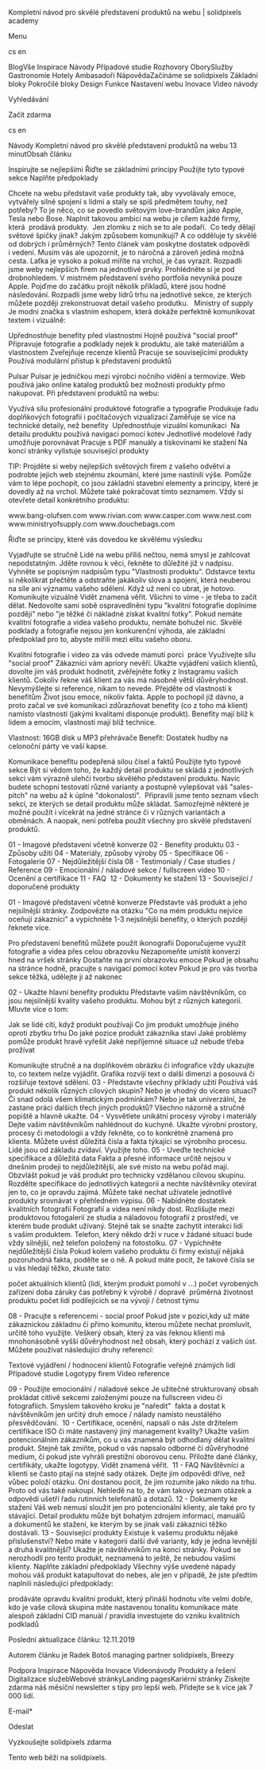 <p>Kompletní návod pro skvělé představení produktů na webu | solidpixels academy</p>
<p>Menu</p>
<p>cs en</p>
<p>BlogVše Inspirace Návody Případové studie Rozhovory OborySlužby Gastronomie Hotely Ambasadoři NápovědaZačínáme se solidpixels Základní bloky Pokročilé bloky Design Funkce Nastavení webu Inovace Video návody</p>
<p>Vyhledávání</p>
<p>Začít zdarma</p>
<p>cs en</p>
<p>Návody
Kompletní návod pro skvělé představení produktů na webu
13 minutObsah článku</p>
<p>Inspirujte se nejlepšími
Řiďte se základními principy
Použijte tyto typové sekce
Naplňte předpoklady</p>
<p>Chcete na webu představit vaše produkty tak, aby vyvolávaly emoce, vytvářely silné spojení s lidmi a staly se spíš předmětem touhy, než potřeby? To je něco, co se povedlo světovým love-brandům jako Apple, Tesla nebo Bose.
Naplnit takovou ambici na webu je cílem každé firmy, která  prodává produkty.  Jen zlomku z nich se to ale podaří.  Co tedy dělají světové špičky jinak? Jakým způsobem komunikují? A co odděluje ty skvělé od dobrých i průměrných? Tento článek vám poskytne dostatek odpovědí i vedení. Musím vás ale upozornit, je to náročná a zároveň jediná možná cesta. Laťka je vysoko a pokud míříte na vrchol, je čas vyrazit.
Rozpadli jsme weby nejlepších firem na jednotlivé prvky. Prohlédněte si je pod drobnohledem.
V mistrném představení svého portfolia nevyniká pouze Apple. Pojďme do začátku projít několik příkladů, které jsou hodné následování. Rozpadli jsme weby lídrů trhu na jednotlivé sekce, ze kterých můžete později zrekonstruovat detail vašeho produtku.
 
Ministry of supply
Je modní značka s vlastním eshopem, která dokáže perfektně komunikovat textem i vizuálně:</p>
<p>Upřednostňuje benefity před vlastnostmi
Hojně používá "social proof"
Připravuje fotografie a podklady nejek k produktu, ale také materiálům a vlastnostem
Zveřejňuje recenze klientů
Pracuje se souvisejícími produkty
Používá modulární přístup k představení produktů</p>
<p>Pulsar
Pulsar je jedničkou mezi výrobci nočního vidění a termovize. Web používá jako online katalog produktů bez možnosti produkty přmo nakupovat. Při představení produktů na webu:</p>
<p>Využívá sílu profesionální produktové fotografie a typografie
Produkuje řadu doplňkových fotografií i počítačových vizualizací
Zaměřuje se více na technické detaily, než benefity 
Upřednostňuje vizuální komunikaci 
Na detailu produktu používá navigaci pomocí kotev
Jednotlivé modelové řady umožňuje porovnávat
Pracuje s PDF manuály a tiskovinami ke stažení
Na konci stránky vylistuje související produkty</p>
<p>TIP: Projděte si weby nejlepších světových firem z vašeho odvětví a podrobte jejich web stejnému zkoumání, které jsme nastínili výše. Pomůže vám to lépe pochopit, co jsou základní stavební elementy a principy, které je dovedly až na vrchol. Můžete také pokračovat tímto seznamem. Vždy si otevřete detail konkrétního produktu: </p>
<p>www.bang-olufsen.com
www.rivian.com
www.casper.com
www.nest.com
www.ministryofsupply.com
www.douchebags.com</p>
<p>Řiďte se principy, které vás dovedou ke skvělému výsledku</p>
<p>Vyjadřujte se stručně
Lidé na webu příliš nečtou, nemá smysl je zahlcovat nepodstatným. Jděte rovnou k věci, řekněte to důležité již v nadpisu. Vyhněte se popisným nadpisům typu "Vlastnosti produktu". Odstavce textu si několikrát přečtěte a odstraňte jakákoliv slova a spojení, která neuberou na síle ani významu vašeho sdělení. Když už není co ubrat, je hotovo.
Komunikujte vizuálně
Vidět znamená věřit. Všichni to víme - je třeba to začít dělat. Nedovolte sami sobě ospravedlnění typu "kvalitní fotografie doplníme později" nebo "je těžké či nákladné získat kvalitní fotky". Pokud nemáte kvalitní fotografie a videa vašeho produktu, nemáte bohužel nic. Skvělé podklady a fotografie nejsou jen konkurenční výhoda, ale základní předpoklad pro to, abyste mířili mezi elitu vašeho oboru.  </p>
<p>Kvalitní fotografie i video za vás odvede mamutí porci  práce
Využívejte sílu "social proof"
Zákazníci vám apriory nevěří. Ukažte vyjádření vašich klientů, dovolte jim váš produkt hodnotit, zvěřejněte fotky z Instagramu vašich klientů. Cokoliv řekne váš klient za vás má násobně větší důvěryhodnost. Nevymýšlejte si reference, nikam to nevede.
Přejděte od vlastností k benefitům
Život jsou emoce, nikoliv fakta. Apple to pochopil již dávno, a proto začal ve své komunikaci zdůrazňovat benefity (co z toho má klient) namísto vlastností (jakými kvalitami disponuje produkt). Benefity mají blíž k lidem a emocím, vlastnosti mají blíž technice.</p>
<p>Vlastnost: 16GB disk u MP3 přehrávače
Benefit: Dostatek hudby na celonoční párty ve vaší kapse.</p>
<p>Komunikace benefitu podepřená silou čísel a faktů
Použijte tyto typové sekce
Být si vědom toho, že každý detail produktu se skládá z jednotlivých sekcí vám výrazně ulehčí tvorbu skvělého představení produktu. Navíc budete schopni testovatí různé varianty a postupně vylepšovat váš "sales-pitch" na webu až k úplné "dokonalosti". 
Připravili jsme tento seznam všech sekcí, ze kterých se detail produktu může skládat. Samozřejmě některé je možné použít i vícekrát na jedné stránce či v různých variantách a obměnách. A naopak, není potřeba použít všechny pro skvělé představení produktů.</p>
<p>01 - Imagové představení včetně konverze
02 - Benefity produktu
03 - Způsoby užití
04 - Materiály, způsoby výroby
05 - Specifikace
06 - Fotogalerie
07 - Nejdůležitější čísla
08 - Testimonialy / Case studies / Reference
09 - Emocionální / náladové sekce / fullscreen video
10 - Ocenění a certifikace
11 - FAQ 
12 - Dokumenty ke stažení
13 - Související / doporučené produkty</p>
<p>01 - Imagové představení včetně konverze
Představte váš produkt a jeho nejsilnější stránky. Zodpovězte na otázku "Co na mém produktu nejvíce oceňují zákazníci" a vypíchněte 1-3 nejsilnější benefity, o kterých později řeknete více. </p>
<p>Pro představení benefitů můžete použít ikonografii
Doporučujeme využít fotografie a videa přes celou obrazovku
Nezapomeňte umístit konverzi hned na vršek stránky
Dostaňte na první obrazovku emoce
Pokud je obsahu na stránce hodně, pracujte s navigací pomocí kotev
Pokud je pro vás tvorba sekce těžká, udělejte ji až nakonec</p>
<p>02 - Ukažte hlavní benefity produktu
Představte vašim návštěvníkům, co jsou nejsilnější kvality vašeho produktu. Mohou být z různých kategorií. Mluvte více o tom:</p>
<p>Jak se lidé cítí, když produkt používají
Co jim produkt umožňuje jiného oproti zbytku trhu
Do jaké pozice produkt zákazníka staví
Jaké problémy pomůže produkt hravě vyřešit
Jaké nepříjemné situace už nebude třeba prožívat</p>
<p>Komunikujte stručně a na doplňkovém obrázku či infografice vždy ukazujte to, co textem nelze vyjádřit. Grafika rozvíjí text o další dimenzi a posouvá či rozšiřuje textové sdělení.
03 - Představte všechny příklady užití
Používá váš produkt několik různých cílových skupin? Nebo je vhodný do vícero situací? Či snad odolá všem klimatickým podmínkám? Nebo je tak univerzální, že zastane práci dalších třech jiných produktů? Všechno názorně a stručně popiště a hlavně ukažte.
04 - Vysvětlete unikátní procesy výroby i materiály
Dejte vašim návštěvníkům nahlédnout do kuchyně. Ukažte výrobní prostory, procesy či metodologii a vždy řekněte, co to konkrétně znamená pro klienta. Můžete uvést důležitá čísla a fakta týkající se výrobního procesu. Lidé jsou od základu zvídaví. Využijte toho.
05 - Uveďte technické specifikace a důležitá data
Fakta a přesné informace určitě nejsou v dnešním prodeji to nejdůležitější, ale své místo na webu pořád mají. Obzvlášt pokud je váš produkt pro technicky vzdělanou cílovou skupinu. Rozdělte specifikace do jednotlivých kategorií a nechte návštěvníky otevírat jen to, co je opravdu zajímá. Můžete také nechat uživatele jednotlivé produkty srovnávat v přehledném výpisu.
06 - Nabídněte dostatek kvalitních fotografií
Fotografií a videa není nikdy dost. Rozlišujte mezi produktovou fotogalerií ze studia a náladovou fotografií z prostředí, ve kterém bude produkt užívaný. Stejně tak se snažte zachytit interakci lidí s vaším produktem. Telefon, který někdo drží v ruce v žádané situaci bude vždy silnější, než telefon položený na fotostolku.
07 - Vypíchněte nejdůležitější čísla
Pokud kolem vašeho produktu či firmy existují nějaká pozoruhodná fakta, podělte se o ně. A pokud máte pocit, že takové čísla se u vás hledají těžko, zkuste tato: </p>
<p>počet aktuálních klientů (lidí, kterým produkt pomohl v ...)
počet vyrobených zařízení
doba záruky
čas potřebný k výrobě / dopravě 
průměrná životnost produktu
počet lidí podílejících se na vývoji / četnost týmu</p>
<p>08 - Pracujte s referencemi - social proof
Pokud jste v pozici,kdy už máte zákaznickou základnu či přímo komunitu, kterou můžete nechat promluvit, určitě toho využijte. Veškerý obsah, který za vás řeknou klienti má mnohonásobně vyšší důvěryhodnost než obsah, který pochází z vašich úst. Můžete používat následující druhy referencí:</p>
<p>Textové vyjádření / hodnocení klientů
Fotografie veřejně známých lidí
Případové studie
Logotypy firem
Video reference</p>
<p>09 - Použijte emocionální / náladové sekce
Je užitečné strukturovaný obsah prokládat citlivě sekcemi založenými pouze na fullscreen videu či fotografiích. Smyslem takového kroku je "naředit"  fakta a dostat k návštěvníkům jen určitý druh emoce / nálady namísto neustálého přesvědčování. 
10 - Certifikace, ocenění, napsali o nás
Jste držitelem certifikace ISO či máte nastavený jiný management kvality? Ukažte vašim potencionálním zákazníkům, co u vás znamená být odhodlaný dělat kvalitní produkt. Stejně tak zmiňte, pokud o vás napsalo odborné či důvěryhodné medium, či pokud jste vyhráli prestižní oborovou cenu. Přiložte dané články, certifikáty, ukažte logotypy. Vidět znamená věřit. 
11 - FAQ
Návštěvníci a klienti se často ptají na stejné sady otázek. Dejte jim odpovědi dříve, než vůbec položí otázku. Oni dostanou pocit, že jim rozumíte jako nikdo na trhu. Proto od vás také nakoupí. Nehledě na to, že vám takový seznam otázek a odpovědí ušetří řadu rutinních telefonátů a dotazů.
12 - Dokumenty ke stažení
Váš web nemusí sloužit jen pro potencionální klienty, ale také pro ty stávající. Detail produktu může být bohatým zdrojem informací, manuálů a dokumentů ke stažení, ke kterým by se jinak vaši zákazníci těžko dostávali.
13 - Související produkty
Existuje k vašemu produktu nějaké přislušenství? Nebo máte v kategorii další dvě varianty, kdy je jedna levnější a druhá kvalitnější? Ukažte je návštěvníkům na konci stránky. Pokud se nerozhodli pro tento produkt, neznamená to ještě, že nebudou vašimi klienty.
Naplňte základní předpoklady
Všechny výše uvedené nápady mohou váš produkt katapultovat do nebes, ale jen v případě, že jste předtím naplnili následující předpoklady: </p>
<p>prodáváte opravdu kvalitní produkt, který přináší hodnotu
víte velmi dobře, kdo je vaše cílová skupina
máte nastavenou tonalitu komunikace
máte alespoň základní CID manuál / pravidla
investujete do vzniku kvalitních podkladů</p>
<p>Poslední aktualizace článku: 12.11.2019</p>
<p>Autorem článku je Radek Botoš
managing partner solidpixels, Breezy</p>
<p>Podpora
 Inspirace
Nápověda
Inovace
Videonávody
 Produkty a řešení
 Digitalizace služebWebové stránkyLanding pagesKariérní stránky Získejte zdarma náš měsíční newsletter s tipy pro lepší web. Přidejte se k více jak 7 000 lidí.</p>
<p>E-mail*</p>
<p>Odeslat</p>
<p>Vyzkoušejte solidpixels zdarma</p>
<p>Tento web běží na solidpixels.</p>